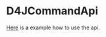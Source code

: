 # D4JCommandApi
[Here](https://github.com/Ayley/D4JCommandApi/tree/master/src/test/java) is a example how to use the api.
